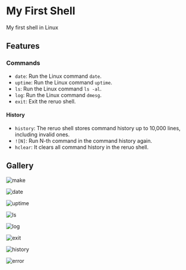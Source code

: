 # My First Shell

My first shell in Linux
## Features
### Commands
* `date`: Run the Linux command `date`.
* `uptime`: Run the Linux command `uptime`.
* `ls`: Run the Linux command `ls -al`.
* `log`: Run the Linux command `dmesg`.
* `exit`: Exit the reruo shell.
#### History
* `history`: The reruo shell stores command history up to 10,000 lines, including invalid ones.
* `![N]`: Run N-th command in the command history again.
* `hclear`: It clears all command history in the reruo shell.

## Gallery
![make](https://github.com/user-attachments/assets/78f361eb-e46f-4be8-b855-cb8994f2c03c)

![date](https://github.com/user-attachments/assets/519d9229-b452-472f-a548-3d69c9e485f1)

![uptime](https://github.com/user-attachments/assets/72d16829-f6c6-464a-ac84-2ee6bb93fc6d)

![ls](https://github.com/user-attachments/assets/5cc284ff-7607-4da7-b91d-fb037318a2b1)

![log](https://github.com/user-attachments/assets/cb516979-762a-41b5-8dd9-feceb7baa32a)

![exit](https://github.com/user-attachments/assets/5c18718d-bdbd-41da-b82e-f62c2c409804)

![history](https://github.com/user-attachments/assets/74be5457-5917-4369-8ce0-2cbac1ca67ab)

![error](https://github.com/user-attachments/assets/64363bd4-2ba4-45e2-b27a-f3bedd0c4943)

